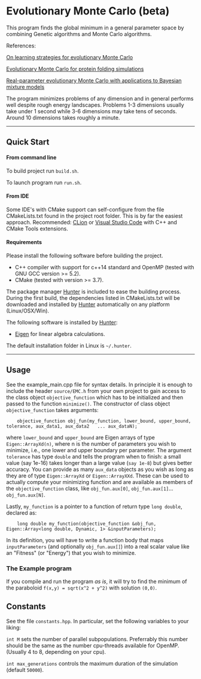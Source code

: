 # Evolutionary Monte Carlo  (beta)
This program finds the global minimum in a general parameter
space by combining Genetic algorithms and Monte Carlo 
algorithms. 

References:

[On learning strategies for evolutionary Monte Carlo](http://www.people.fas.harvard.edu/~junliu/TechRept/07folder/Goswami%26Liu07.pdf)

[Evolutionary Monte Carlo for protein folding simulations](http://users.phhp.ufl.edu/faliang/papers/2001/JCP2D.pdf)

[Real-parameter evolutionary Monte Carlo with applications to Bayesian mixture models](http://users.phhp.ufl.edu/faliang/papers/2001/RealEMC.pdf)


The program minimizes problems of any dimension and in general performs well despite rough energy landscapes. Problems 1-3 dimensions usually
take under 1 second while 3-6 dimensions may take tens of seconds. Around 10 dimensions takes roughly a minute.

---
## Quick Start

#### From command line
To build project run `build.sh`.

To launch program run `run.sh`.

#### From IDE
Some IDE's with CMake support can self-configure from the file CMakeLists.txt found in the project root folder. This
is by far the easiest approach. Recommended: [CLion](https://www.jetbrains.com/clion/download) or [Visual Studio Code](https://code.visualstudio.com/) with C++ and CMake Tools extensions.


#### Requirements
 Please install the following software before building the project.
 * C++ compiler with support for c++14 standard and OpenMP (tested with GNU GCC version >= 5.2).
 * CMake (tested with version >= 3.7).

 
 The package manager [Hunter](https://github.com/ruslo/hunter) is included to ease the building process.
 During the first build, the dependencies listed in CMakeLists.txt will be downloaded and installed by
 [Hunter](https://github.com/ruslo/hunter) automatically on any platform (Linux/OSX/Win).
 
 The following software is installed by [Hunter](https://github.com/ruslo/hunter):   
 * [Eigen](http://eigen.tuxfamily.org) for linear algebra calculations. 

 The default installation folder in Linux is `~/.hunter`.

---

      
## Usage
See the example_main.cpp file for syntax details. In principle it is enough to include 
the header `source/EMC.h` from your own project to gain access to the class object `objective_function`
which has to be initialized and then passed to the function `minimize()`. The constructor of class object `objective_function`
takes arguments:

        objective_function obj_fun(my_function, lower_bound, upper_bound, tolerance, aux_data1, aux_data2   ... aux_dataN);
 
where `lower_bound` and `upper_bound` are Eigen arrays of type `Eigen::ArrayXd(n)`, where n is the number of parameters you wish to minimize, i.e.,
one lower and upper boundary per parameter. The argument `tolerance` has type `double` and tells the program when
to finish: a small value (say 1e-16) takes longer than a large value (`say 1e-8`) but gives better accuracy. You can
provide as many `aux_data` objects as you wish as long as they are of type `Eigen::ArrayXd` or `Eigen::ArrayXXd`. These
can be used to actually compute your minimizing function and are available as members of the `objective_function` class, like `obj_fun.aux[0]`, `obj_fun.aux[1]`... `obj_fun.aux[N]`.

Lastly, `my_function` is a pointer to a function of return type `long double`, declared as:

        long double my_function(objective_function &obj_fun, Eigen::Array<long double, Dynamic, 1> &inputParameters);

In its definition, you will have to write a function body that maps `inputParameters` (and optionally `obj_fun.aux[]`) into
a real scalar value like an "Fitness" (or "Energy") that you wish to minimize.
        

### The Example program
If you compile and run the program *as is*, it will try to find
the minimum of the paraboloid `f(x,y) = sqrt(x^2 + y^2)` with solution `(0,0)`. 


## Constants
See the file `constants.hpp`. In particular, set the following
variables to your liking: 

`int M` sets the number of parallel subpopulations. Preferrably this
number should be the same as the number cpu-threads available for OpenMP.
(Usually 4 to 8, depending on your cpu).


`int max_generations` controls the maximum duration
of the simulation (default `50000`). 

